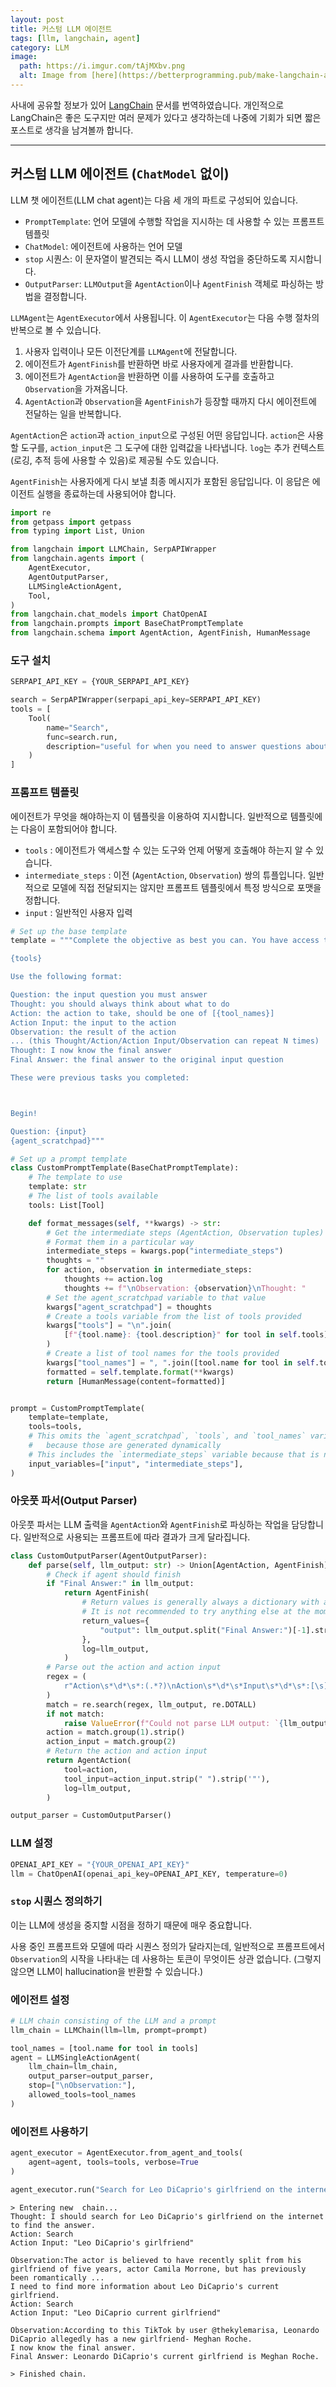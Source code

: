 ```yaml
---
layout: post
title: 커스텀 LLM 에이전트
tags: [llm, langchain, agent]
category: LLM
image:
  path: https://i.imgur.com/tAjMXbv.png
  alt: Image from [here](https://betterprogramming.pub/make-langchain-agent-actually-works-with-local-llms-vicuna-wizardlm-etc-da42b6b1a97)
---
```


사내에 공유할 정보가 있어 [LangChain](https://python.langchain.com/docs/modules/agents/how_to/custom_llm_chat_agent) 문서를 번역하였습니다.
개인적으로 LangChain은 좋은 도구지만 여러 문제가 있다고 생각하는데 나중에 기회가 되면 짧은 포스트로 생각을 남겨볼까 합니다.

---

## 커스텀 LLM 에이전트 (`ChatModel` 없이)

LLM 챗 에이전트(LLM chat agent)는 다음 세 개의 파트로 구성되어 있습니다.

- `PromptTemplate`: 언어 모델에 수행할 작업을 지시하는 데 사용할 수 있는 프롬프트 템플릿
- `ChatModel`: 에이전트에 사용하는 언어 모델
- `stop` 시퀀스: 이 문자열이 발견되는 즉시 LLM이 생성 작업을 중단하도록 지시합니다.
- `OutputParser`: `LLMOutput`을 `AgentAction`이나 `AgentFinish` 객체로 파싱하는 방법을 결정합니다.

`LLMAgent`는 `AgentExecutor`에서 사용됩니다. 이 `AgentExecutor`는 다음 수행 절차의 반복으로 볼 수 있습니다.

1. 사용자 입력이나 모든 이전단계를 `LLMAgent`에 전달합니다.
2. 에이전트가 `AgentFinish`를 반환하면 바로 사용자에게 결과를 반환합니다.
3. 에이전트가 `AgentAction`을 반환하면 이를 사용하여 도구를 호출하고 `Observation`을 가져옵니다.
4. `AgentAction`과 `Observation`을 `AgentFinish`가 등장할 때까지 다시 에이전트에 전달하는 일을 반복합니다.

`AgentAction`은 `action`과 `action_input`으로 구성된 어떤 응답입니다.
`action`은 사용할 도구를, `action_input`은 그 도구에 대한 입력값을 나타냅니다.
`log`는 추가 컨텍스트(로깅, 추적 등에 사용할 수 있음)로 제공될 수도 있습니다.

`AgentFinish`는 사용자에게 다시 보낼 최종 메시지가 포함된 응답입니다. 이 응답은 에이전트 실행을 종료하는데 사용되어야 합니다.

```python
import re
from getpass import getpass
from typing import List, Union

from langchain import LLMChain, SerpAPIWrapper
from langchain.agents import (
    AgentExecutor,
    AgentOutputParser,
    LLMSingleActionAgent,
    Tool,
)
from langchain.chat_models import ChatOpenAI
from langchain.prompts import BaseChatPromptTemplate
from langchain.schema import AgentAction, AgentFinish, HumanMessage
```

### 도구 설치

```python
SERPAPI_API_KEY = {YOUR_SERPAPI_API_KEY}

search = SerpAPIWrapper(serpapi_api_key=SERPAPI_API_KEY)
tools = [
    Tool(
        name="Search",
        func=search.run,
        description="useful for when you need to answer questions about current events",
    )
]
```

### 프롬프트 템플릿

에이전트가 무엇을 해야하는지 이 템플릿을 이용하여 지시합니다. 일반적으로 템플릿에는 다음이 포함되어야 합니다.

- `tools` : 에이전트가 액세스할 수 있는 도구와 언제 어떻게 호출해야 하는지 알 수 있습니다.
- `intermediate_steps` : 이전 (`AgentAction`, `Observation`) 쌍의 튜플입니다. 일반적으로 모델에 직접 전달되지는 않지만 프롬프트 템플릿에서 특정 방식으로 포맷을 정합니다.
- `input` : 일반적인 사용자 입력

```python
# Set up the base template
template = """Complete the objective as best you can. You have access to the following tools:

{tools}

Use the following format:

Question: the input question you must answer
Thought: you should always think about what to do
Action: the action to take, should be one of [{tool_names}]
Action Input: the input to the action
Observation: the result of the action
... (this Thought/Action/Action Input/Observation can repeat N times)
Thought: I now know the final answer
Final Answer: the final answer to the original input question

These were previous tasks you completed:



Begin!

Question: {input}
{agent_scratchpad}"""
```

```python
# Set up a prompt template
class CustomPromptTemplate(BaseChatPromptTemplate):
    # The template to use
    template: str
    # The list of tools available
    tools: List[Tool]

    def format_messages(self, **kwargs) -> str:
        # Get the intermediate steps (AgentAction, Observation tuples)
        # Format them in a particular way
        intermediate_steps = kwargs.pop("intermediate_steps")
        thoughts = ""
        for action, observation in intermediate_steps:
            thoughts += action.log
            thoughts += f"\nObservation: {observation}\nThought: "
        # Set the agent_scratchpad variable to that value
        kwargs["agent_scratchpad"] = thoughts
        # Create a tools variable from the list of tools provided
        kwargs["tools"] = "\n".join(
            [f"{tool.name}: {tool.description}" for tool in self.tools]
        )
        # Create a list of tool names for the tools provided
        kwargs["tool_names"] = ", ".join([tool.name for tool in self.tools])
        formatted = self.template.format(**kwargs)
        return [HumanMessage(content=formatted)]


prompt = CustomPromptTemplate(
    template=template,
    tools=tools,
    # This omits the `agent_scratchpad`, `tools`, and `tool_names` variables 
    #   because those are generated dynamically
    # This includes the `intermediate_steps` variable because that is needed
    input_variables=["input", "intermediate_steps"],
)
```

### 아웃풋 파서(Output Parser)

아웃풋 파서는 LLM 출력을 `AgentAction`와 `AgentFinish`로 파싱하는 작업을 담당합니다.
일반적으로 사용되는 프롬프트에 따라 결과가 크게 달라집니다.

```python
class CustomOutputParser(AgentOutputParser):
    def parse(self, llm_output: str) -> Union[AgentAction, AgentFinish]:
        # Check if agent should finish
        if "Final Answer:" in llm_output:
            return AgentFinish(
                # Return values is generally always a dictionary with a single `output` key
                # It is not recommended to try anything else at the moment :)
                return_values={
                    "output": llm_output.split("Final Answer:")[-1].strip()
                },
                log=llm_output,
            )
        # Parse out the action and action input
        regex = (
            r"Action\s*\d*\s*:(.*?)\nAction\s*\d*\s*Input\s*\d*\s*:[\s]*(.*)"
        )
        match = re.search(regex, llm_output, re.DOTALL)
        if not match:
            raise ValueError(f"Could not parse LLM output: `{llm_output}`")
        action = match.group(1).strip()
        action_input = match.group(2)
        # Return the action and action input
        return AgentAction(
            tool=action,
            tool_input=action_input.strip(" ").strip('"'),
            log=llm_output,
        )

output_parser = CustomOutputParser()
```

### LLM 설정

```python
OPENAI_API_KEY = "{YOUR_OPENAI_API_KEY}"
llm = ChatOpenAI(openai_api_key=OPENAI_API_KEY, temperature=0)
```

### `stop` 시퀀스 정의하기

이는 LLM에 생성을 중지할 시점을 정하기 때문에 매우 중요합니다.

사용 중인 프롬프트와 모델에 따라 시퀀스 정의가 달라지는데, 일반적으로 프롬프트에서 `Observation`의 시작을 나타내는 데 사용하는 토큰이 무엇이든 상관 없습니다.
(그렇지 않으면 LLM이 hallucination을 반환할 수 있습니다.)

### 에이전트 설정

```python
# LLM chain consisting of the LLM and a prompt
llm_chain = LLMChain(llm=llm, prompt=prompt)

tool_names = [tool.name for tool in tools]
agent = LLMSingleActionAgent(
    llm_chain=llm_chain, 
    output_parser=output_parser,
    stop=["\nObservation:"], 
    allowed_tools=tool_names
)
```

### 에이전트 사용하기

```python
agent_executor = AgentExecutor.from_agent_and_tools(
    agent=agent, tools=tools, verbose=True
)

agent_executor.run("Search for Leo DiCaprio's girlfriend on the internet.")
```

```plain
> Entering new  chain...
Thought: I should search for Leo DiCaprio's girlfriend on the internet to find the answer.
Action: Search
Action Input: "Leo DiCaprio's girlfriend"

Observation:The actor is believed to have recently split from his girlfriend of five years, actor Camila Morrone, but has previously been romantically ...
I need to find more information about Leo DiCaprio's current girlfriend.
Action: Search
Action Input: "Leo DiCaprio current girlfriend"

Observation:According to this TikTok by user @thekylemarisa, Leonardo DiCaprio allegedly has a new girlfriend- Meghan Roche.
I now know the final answer.
Final Answer: Leonardo DiCaprio's current girlfriend is Meghan Roche.

> Finished chain.
```

